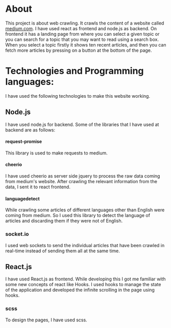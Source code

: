 # About
This project is about web crawling. It crawls the content of a website called [medium.com](https://medium.com). 
I have used react as frontend and node.js as backend. On frontend it has a landing page from where you can select 
a given topic or you can search for a topic that you may want to read using a search box. When you select a topic 
firstly it shows ten recent articles, and then you can fetch more articles by pressing on a button at the bottom of the 
page.

# Technologies and Programming languages:
I have used the following technologies to make this website working.

## Node.js
I have used node.js for backend. Some of the libraries that I have used at backend are as follows:

#### request-promise
This library is used to make requests to medium.
#### cheerio
I have used cheerio as server side jquery to process the raw data coming from medium's website. After crawling the 
relevant information from the data, I sent it to react frontend.
#### languagedetect
While crawling some articles of different languages other than English were coming from medium. So I used this library 
to detect the language of articles and discarding them if they were not of English.
### socket.io
I used web sockets to send the individual articles that have been crawled in real-time instead of sending them all at the same time.

## React.js
I have used React.js as frontend. While developing this I got me familiar with some new concepts of react like Hooks. I used hooks 
to manage the state of the application and developed the infinite scrolling in the page using hooks.

### scss
To design the pages, I have used scss.
